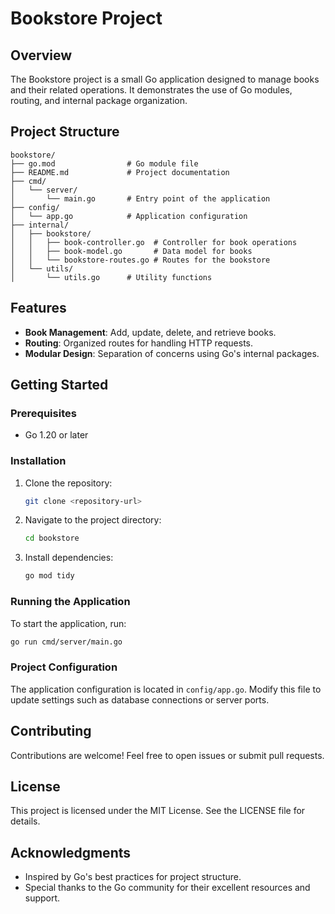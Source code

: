 # Bookstore Project

## Overview
The Bookstore project is a small Go application designed to manage books and their related operations. It demonstrates the use of Go modules, routing, and internal package organization.

## Project Structure
```
bookstore/
├── go.mod                # Go module file
├── README.md             # Project documentation
├── cmd/
│   └── server/
│       └── main.go       # Entry point of the application
├── config/
│   └── app.go            # Application configuration
├── internal/
│   ├── bookstore/
│   │   ├── book-controller.go  # Controller for book operations
│   │   ├── book-model.go       # Data model for books
│   │   └── bookstore-routes.go # Routes for the bookstore
│   └── utils/
│       └── utils.go      # Utility functions
```

## Features
- **Book Management**: Add, update, delete, and retrieve books.
- **Routing**: Organized routes for handling HTTP requests.
- **Modular Design**: Separation of concerns using Go's internal packages.

## Getting Started

### Prerequisites
- Go 1.20 or later

### Installation
1. Clone the repository:
   ```bash
   git clone <repository-url>
   ```
2. Navigate to the project directory:
   ```bash
   cd bookstore
   ```
3. Install dependencies:
   ```bash
   go mod tidy
   ```

### Running the Application
To start the application, run:
```bash
go run cmd/server/main.go
```

### Project Configuration
The application configuration is located in `config/app.go`. Modify this file to update settings such as database connections or server ports.

## Contributing
Contributions are welcome! Feel free to open issues or submit pull requests.

## License
This project is licensed under the MIT License. See the LICENSE file for details.

## Acknowledgments
- Inspired by Go's best practices for project structure.
- Special thanks to the Go community for their excellent resources and support.
